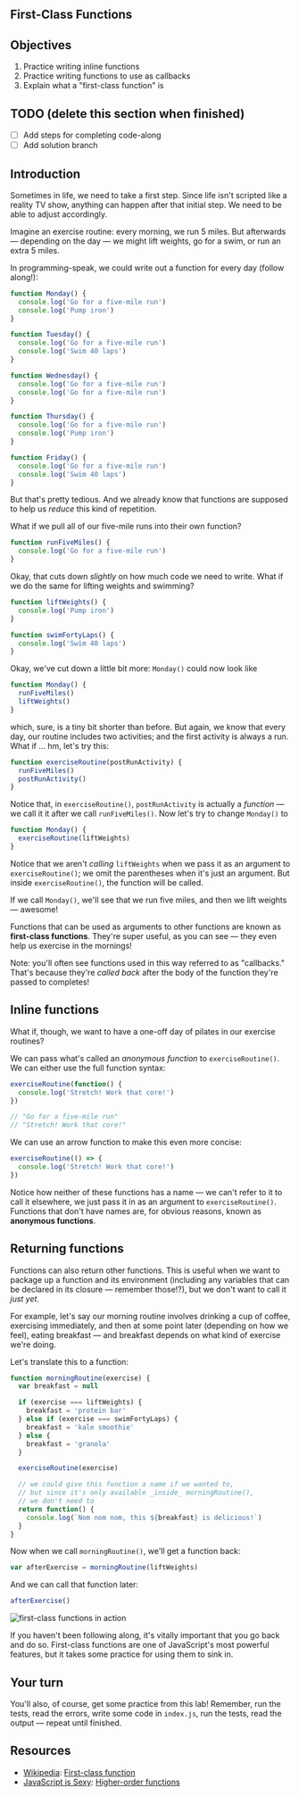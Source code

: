 First-Class Functions
---

## Objectives

1. Practice writing inline functions
2. Practice writing functions to use as callbacks
3. Explain what a "first-class function" is

## TODO (delete this section when finished)

- [ ] Add steps for completing code-along
- [ ] Add solution branch

## Introduction

Sometimes in life, we need to take a first step. Since life isn't scripted like a reality TV show, anything can happen
after that initial step. We need to be able to adjust accordingly.

Imagine an exercise routine: every morning, we run 5 miles. But afterwards — depending on the day — we might lift
weights, go for a swim, or run an extra 5 miles.

In programming-speak, we could write out a function for every day (follow along!):

```js
function Monday() {
  console.log('Go for a five-mile run')
  console.log('Pump iron')
}

function Tuesday() {
  console.log('Go for a five-mile run')
  console.log('Swim 40 laps')
}

function Wednesday() {
  console.log('Go for a five-mile run')
  console.log('Go for a five-mile run')
}

function Thursday() {
  console.log('Go for a five-mile run')
  console.log('Pump iron')
}

function Friday() {
  console.log('Go for a five-mile run')
  console.log('Swim 40 laps')
}
```

But that's pretty tedious. And we already know that functions are supposed to help us _reduce_ this kind of repetition.

What if we pull all of our five-mile runs into their own function?

```js
function runFiveMiles() {
  console.log('Go for a five-mile run')
}
```

Okay, that cuts down _slightly_ on how much code we need to write. What if we do the same for lifting weights and swimming?

```js
function liftWeights() {
  console.log('Pump iron')
}

function swimFortyLaps() {
  console.log('Swim 40 laps')
}
```

Okay, we've cut down a little bit more: `Monday()` could now look like


```js
function Monday() {
  runFiveMiles()
  liftWeights()
}
```

which, sure, is a tiny bit shorter than before. But again, we know that every day, our routine includes two activities; and the first activity is always a run. What if ... hm, let's try this:

```js
function exerciseRoutine(postRunActivity) {
  runFiveMiles()
  postRunActivity()
}
```

Notice that, in `exerciseRoutine()`, `postRunActivity` is actually a _function_ — we call it it after we call `runFiveMiles()`. Now let's try to change `Monday()` to

```js
function Monday() {
  exerciseRoutine(liftWeights)
}
```

Notice that we aren't _calling_ `liftWeights` when we pass it as an argument to `exerciseRoutine()`; we omit the parentheses when it's just an argument. But inside `exerciseRoutine()`, the function will be called.

If we call `Monday()`, we'll see that we run five miles, and then we lift weights — awesome!

Functions that can be used as arguments to other functions are known as **first-class functions**. They're super useful, as you can see — they even help us exercise in the mornings!

Note: you'll often see functions used in this way referred to as "callbacks." That's because they're _called back_ after the body of the function they're passed to completes!

## Inline functions

What if, though, we want to have a one-off day of pilates in our exercise routines?

We can pass what's called an _anonymous function_ to `exerciseRoutine()`. We can either use the full function syntax:

```js
exerciseRoutine(function() {
  console.log('Stretch! Work that core!')
})

// "Go for a five-mile run"
// "Stretch! Work that core!"
```

We can use an arrow function to make this even more concise:

```js
exerciseRoutine(() => {
  console.log('Stretch! Work that core!')
})
```

Notice how neither of these functions has a name — we can't refer to it to call it elsewhere, we just pass it in as an argument to `exerciseRoutine()`. Functions that don't have names are, for obvious reasons, known as **anonymous functions**.

## Returning functions

Functions can also return other functions. This is useful when we want to package up a function and its environment (including any variables that can be declared in its closure — remember those!?), but we don't want to call it _just yet_.

For example, let's say our morning routine involves drinking a cup of coffee, exercising immediately, and then at some point later (depending on how we feel), eating breakfast — and breakfast depends on what kind of exercise we're doing.

Let's translate this to a function:

```js
function morningRoutine(exercise) {
  var breakfast = null

  if (exercise === liftWeights) {
    breakfast = 'protein bar'
  } else if (exercise === swimFortyLaps) {
    breakfast = 'kale smoothie'
  } else {
    breakfast = 'granola'
  }

  exerciseRoutine(exercise)

  // we could give this function a name if we wanted to,
  // but since it's only available _inside_ morningRoutine(),
  // we don't need to
  return function() {
    console.log(`Nom nom nom, this ${breakfast} is delicious!`)
  }
}
```

Now when we call `morningRoutine()`, we'll get a function back:

```js
var afterExercise = morningRoutine(liftWeights)
```

And we can call that function later:

```js
afterExercise()
```

![first-class functions in action](https://curriculum-content.s3.amazonaws.com/skills-based-js/first-class_functions_example.png)

If you haven't been following along, it's vitally important that you go back and do so. First-class functions are one of JavaScript's most powerful features, but it takes some practice for using them to sink in.

## Your turn

You'll also, of course, get some practice from this lab! Remember, run the tests, read the errors, write some code in `index.js`, run the tests, read the output — repeat until finished.

## Resources

- [Wikipedia](https://en.wikipedia.org/wiki/First-class_function): [First-class function](https://en.wikipedia.org/wiki/First-class_function)
- [JavaScript is Sexy](http://javascriptissexy.com/understand-javascript-callback-functions-and-use-them/#more-1037): [Higher-order functions](http://javascriptissexy.com/understand-javascript-callback-functions-and-use-them/#more-1037)
